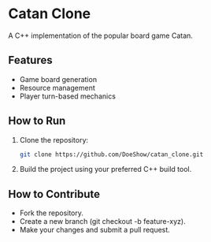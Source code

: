 # Catan Clone

A C++ implementation of the popular board game Catan.

## Features
- Game board generation
- Resource management
- Player turn-based mechanics

## How to Run
1. Clone the repository:
   ```bash
   git clone https://github.com/DoeShow/catan_clone.git
2. Build the project using your preferred C++ build tool.

## How to Contribute
- Fork the repository.
- Create a new branch (git checkout -b feature-xyz).
- Make your changes and submit a pull request.
